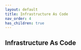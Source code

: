 ```yaml
---
layout: default
title: Infrastructure As Code
nav_order: 4
has_children: true
---
```


## Infrastructure As Code
